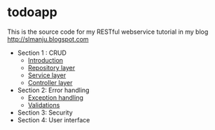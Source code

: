 # todoapp
This is the source code for my RESTful webservice tutorial in my blog http://slmanju.blogspot.com

* Section 1 : CRUD
    * [Introduction](http://slmanju.blogspot.com/2018/01/rest-tutorial-introduction.html)
    * [Repository layer](http://slmanju.blogspot.com/2018/01/create-repository.html)
    * [Service layer](http://slmanju.blogspot.com/2018/01/rest-tutorial-create-service-layer.html)
    * [Controller layer](http://slmanju.blogspot.com/2018/01/rest-tutorial-controller-layer.html)
* Section 2: Error handling
    * [Exception handling](http://slmanju.blogspot.com/2018/01/rest-tutorial-error-handling.html)
    * [Validations](http://slmanju.blogspot.com/2018/01/rest-tutorial-validations.html)
* Section 3: Security
* Section 4: User interface
